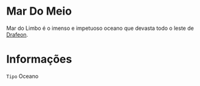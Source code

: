 <!-- TITLE: Mar Do Meio -->
<!-- SUBTITLE: Visão geral sobre Mar Do Meio -->

# Mar Do Meio
Mar do Limbo é o imenso e impetuoso oceano que devasta todo o leste de [Drafeon](http://localhost/lugares/plano-material/drafeon#drafeon).

# Informações
`Tipo` Oceano

